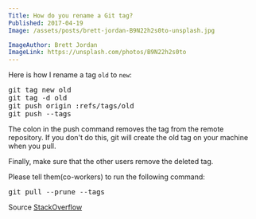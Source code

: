 ```yaml
---
Title: How do you rename a Git tag?
Published: 2017-04-19
Image: /assets/posts/brett-jordan-B9N22h2s0to-unsplash.jpg

ImageAuthor: Brett Jordan
ImageLink: https://unsplash.com/photos/B9N22h2s0to
---
```


Here is how I rename a tag `old` to `new`:

<pre class="bg-gray-800 rounded text-white font-mono text-base p-2 my-2">
git tag new old
git tag -d old
git push origin :refs/tags/old
git push --tags
</pre>

The colon in the push command removes the tag from the remote repository. If you don't do this, git will create the old tag on your machine when you pull.

Finally, make sure that the other users remove the deleted tag. 

Please tell them(co-workers) to run the following command:

<pre class="bg-gray-800 rounded text-white font-mono text-base p-2 my-2">
git pull --prune --tags
</pre>

Source <a class="hover:text-teal-600 no-underline text-teal-500 hover:underline" target="_blank" href="http://stackoverflow.com/questions/1028649/how-do-you-rename-a-git-tag">StackOverflow</a>

